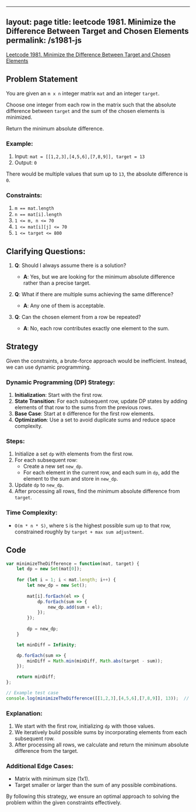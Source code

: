 
---
layout: page
title: leetcode 1981. Minimize the Difference Between Target and Chosen Elements
permalink: /s1981-js
---
[Leetcode 1981. Minimize the Difference Between Target and Chosen Elements](https://algoadvance.github.io/algoadvance/l1981)
## Problem Statement

You are given an `m x n` integer matrix `mat` and an integer `target`.

Choose one integer from each row in the matrix such that the absolute difference between `target` and the sum of the chosen elements is minimized.

Return the minimum absolute difference.

### Example:
1. Input: `mat = [[1,2,3],[4,5,6],[7,8,9]], target = 13`
2. Output: `0`

There would be multiple values that sum up to `13`, the absolute difference is `0`.

### Constraints:
1. `m == mat.length`
2. `n == mat[i].length`
3. `1 <= m, n <= 70`
4. `1 <= mat[i][j] <= 70`
5. `1 <= target <= 800`

## Clarifying Questions:

1. **Q**: Should I always assume there is a solution?
   - **A**: Yes, but we are looking for the minimum absolute difference rather than a precise target.

2. **Q**: What if there are multiple sums achieving the same difference?
   - **A**: Any one of them is acceptable.

3. **Q**: Can the chosen element from a row be repeated?
   - **A**: No, each row contributes exactly one element to the sum.

## Strategy

Given the constraints, a brute-force approach would be inefficient. Instead, we can use dynamic programming.

### Dynamic Programming (DP) Strategy:

1. **Initialization**: Start with the first row.
2. **State Transition**: For each subsequent row, update DP states by adding elements of that row to the sums from the previous rows.
3. **Base Case**: Start at `0` difference for the first row elements.
4. **Optimization**: Use a set to avoid duplicate sums and reduce space complexity.

### Steps:
1. Initialize a set `dp` with elements from the first row.
2. For each subsequent row:
   - Create a new set `new_dp`.
   - For each element in the current row, and each sum in `dp`, add the element to the sum and store in `new_dp`.
3. Update `dp` to `new_dp`.
4. After processing all rows, find the minimum absolute difference from `target`.

### Time Complexity:
- `O(m * n * S)`, where `S` is the highest possible sum up to that row, constrained roughly by `target + max sum adjustment`.

## Code

```javascript
var minimizeTheDifference = function(mat, target) {
    let dp = new Set(mat[0]);
    
    for (let i = 1; i < mat.length; i++) {
        let new_dp = new Set();
        
        mat[i].forEach(el => {
            dp.forEach(sum => {
                new_dp.add(sum + el);
            });
        });
        
        dp = new_dp;
    }

    let minDiff = Infinity;

    dp.forEach(sum => {
        minDiff = Math.min(minDiff, Math.abs(target - sum));
    });

    return minDiff;
};

// Example test case
console.log(minimizeTheDifference([[1,2,3],[4,5,6],[7,8,9]], 13));  // Output: 0
```

### Explanation:
1. We start with the first row, initializing `dp` with those values.
2. We iteratively build possible sums by incorporating elements from each subsequent row.
3. After processing all rows, we calculate and return the minimum absolute difference from the target.

### Additional Edge Cases:
- Matrix with minimum size (1x1).
- Target smaller or larger than the sum of any possible combinations.

By following this strategy, we ensure an optimal approach to solving the problem within the given constraints effectively.